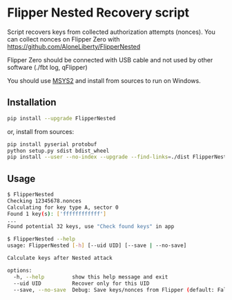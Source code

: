 # Flipper Nested Recovery script

Script recovers keys from collected authorization attempts (nonces).
You can collect nonces on Flipper Zero with https://github.com/AloneLiberty/FlipperNested

Flipper Zero should be connected with USB cable and not used by other software (./fbt log, qFlipper)

You should use [MSYS2](https://www.msys2.org/) and install from sources to run on Windows.

## Installation

```bash
pip install --upgrade FlipperNested
```

or, install from sources:
```bash
pip install pyserial protobuf
python setup.py sdist bdist_wheel
pip install --user --no-index --upgrade --find-links=./dist FlipperNested
```

## Usage

```bash
$ FlipperNested
Checking 12345678.nonces
Calculating for key type A, sector 0
Found 1 key(s): ['ffffffffffff']
...
Found potential 32 keys, use "Check found keys" in app

$ FlipperNested --help
usage: FlipperNested [-h] [--uid UID] [--save | --no-save]

Calculate keys after Nested attack

options:
  -h, --help         show this help message and exit
  --uid UID          Recover only for this UID
  --save, --no-save  Debug: Save keys/nonces from Flipper (default: False)

```
